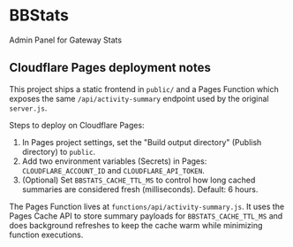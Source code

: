 # BBStats
Admin Panel for Gateway Stats

## Cloudflare Pages deployment notes

This project ships a static frontend in `public/` and a Pages Function which exposes the same `/api/activity-summary` endpoint used by the original `server.js`.

Steps to deploy on Cloudflare Pages:

1. In Pages project settings, set the "Build output directory" (Publish directory) to `public`.
2. Add two environment variables (Secrets) in Pages: `CLOUDFLARE_ACCOUNT_ID` and `CLOUDFLARE_API_TOKEN`.
3. (Optional) Set `BBSTATS_CACHE_TTL_MS` to control how long cached summaries are considered fresh (milliseconds). Default: 6 hours.

The Pages Function lives at `functions/api/activity-summary.js`. It uses the Pages Cache API to store summary payloads for `BBSTATS_CACHE_TTL_MS` and does background refreshes to keep the cache warm while minimizing function executions.
